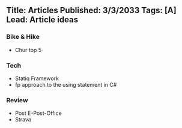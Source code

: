 Title: Articles
Published: 3/3/2033
Tags: [A]
Lead: Article ideas
---

### Bike & Hike
* Chur top 5


### Tech
* Statiq Framework
* fp approach to the using statement in C#

### Review
* Post E-Post-Office
* Strava







